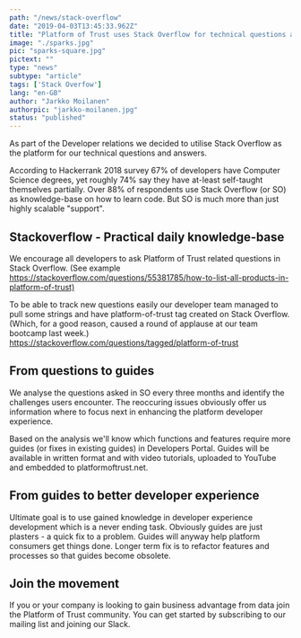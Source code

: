 ```yaml
---
path: "/news/stack-overflow" 
date: "2019-04-03T13:45:33.962Z"
title: "Platform of Trust uses Stack Overflow for technical questions and overall developer experience development"
image: "./sparks.jpg" 
pic: "sparks-square.jpg" 
pictext: ""
type: "news"
subtype: "article" 
tags: ['Stack Overfow'] 
lang: "en-GB" 
author: "Jarkko Moilanen"
authorpic: "jarkko-moilanen.jpg"
status: "published" 
---
```

As part of the Developer relations we decided to utilise Stack Overflow as the platform for our technical questions and answers.

According to Hackerrank 2018 survey 67% of developers have Computer Science degrees, yet roughly 74% say they have at-least self-taught themselves partially. Over 88% of respondents use Stack Overflow (or SO) as knowledge-base on how to learn code. But SO is much more than just highly scalable "support".

## Stackoverflow - Practical daily knowledge-base

We encourage all developers to ask Platform of Trust related questions in Stack Overflow. (See example <https://stackoverflow.com/questions/55381785/how-to-list-all-products-in-platform-of-trust)>

To be able to track new questions easily our developer team managed to pull some strings and have platform-of-trust tag created on Stack Overflow. (Which, for a good reason, caused a round of applause at our team bootcamp last week.) <https://stackoverflow.com/questions/tagged/platform-of-trust>

## From questions to guides

We analyse the questions asked in SO every three months and identify the challenges users encounter. The reoccuring issues obviously offer us information where to focus next in enhancing the platform developer experience.

Based on the analysis we'll know which functions and features require more guides (or fixes in existing guides) in Developers Portal. Guides will be available in written format and with video tutorials, uploaded to YouTube and embedded to platformoftrust.net.

## From guides to better developer experience

Ultimate goal is to use gained knowledge in developer experience development which is a never ending task. Obviously guides are just plasters - a quick fix to a problem. Guides will anyway help platform consumers get things done. Longer term fix is to refactor features and processes so that guides become obsolete.

## Join the movement

If you or your company is looking to gain business advantage from data join the Platform of Trust community. You can get started by subscribing to our mailing list and joining our Slack.
